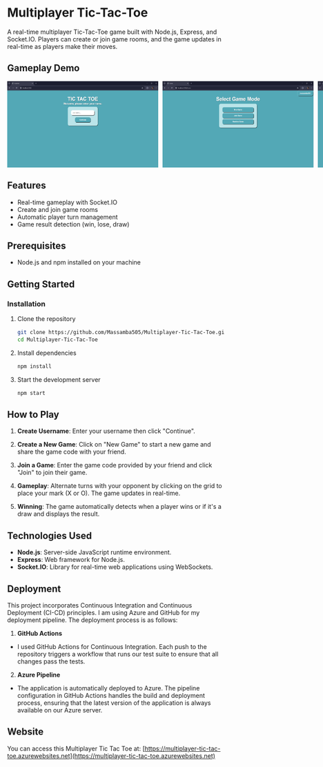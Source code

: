 # Multiplayer Tic-Tac-Toe

A real-time multiplayer Tic-Tac-Toe game built with Node.js, Express, and Socket.IO. Players can create or join game rooms, and the game updates in real-time as players make their moves.

## Gameplay Demo
<div style="display: flex;  gap: 10px; flex-wap: wrap">
    <img src="game_play_images/username.png" alt="picture" width="350" height="200">
    <img src="game_play_images/home.png" alt="picture"  width="350" height="200">
    <img src="game_play_images/create-game.png" alt="picture"  width="350" height="200">
    <img src="game_play_images/join-game.png" alt="picture"  width="350" height="200">
    <img src="game_play_images/two-screen.png" alt="picture"  width="350" height="200">
    <img src="game_play_images/waitin-room.png" alt="picture"  width="350" height="200">
    <img src="game_play_images/game-play.png" alt="picture"  width="350" height="200">
    <img src="game_play_images/winner.png" alt="picture"  width="350" height="200">
</div>

## Features

- Real-time gameplay with Socket.IO
- Create and join game rooms
- Automatic player turn management
- Game result detection (win, lose, draw)

## Prerequisites

- Node.js and npm installed on your machine

## Getting Started

### Installation

1. Clone the repository
    ```sh
   git clone https://github.com/Massamba505/Multiplayer-Tic-Tac-Toe.git
   cd Multiplayer-Tic-Tac-Toe
    ```
2. Install dependencies
    ```sh
    npm install
    ```
3. Start the development server
    ```sh
    npm start
    ```
    
## How to Play

1. **Create Username**: Enter your username then click "Continue".

1. **Create a New Game**: Click on "New Game" to start a new game and share the game code with your friend.

2. **Join a Game**: Enter the game code provided by your friend and click "Join" to join their game.

3. **Gameplay**: Alternate turns with your opponent by clicking on the grid to place your mark (X or O). The game updates in real-time.

4. **Winning**: The game automatically detects when a player wins or if it's a draw and displays the result.

## Technologies Used

- **Node.js**: Server-side JavaScript runtime environment.
- **Express**: Web framework for Node.js.
- **Socket.IO**: Library for real-time web applications using WebSockets.

## Deployment

This project incorporates Continuous Integration and Continuous Deployment (CI-CD) principles. I am using Azure and GitHub for my deployment pipeline. The deployment process is as follows:

1. **GitHub Actions**
- I used GitHub Actions for Continuous Integration. Each push to the repository triggers a workflow that runs our test suite to ensure that all changes pass the tests.

2. **Azure Pipeline**
- The application is automatically deployed to Azure. The pipeline configuration in GitHub Actions handles the build and deployment process, ensuring that the latest version of the application is always available on our Azure server.

## Website

You can access this Multiplayer Tic Tac Toe at: [https://multiplayer-tic-tac-toe.azurewebsites.net](https://multiplayer-tic-tac-toe.azurewebsites.net)
